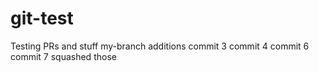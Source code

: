 # git-test
Testing PRs and stuff
my-branch additions
commit 3
commit 4
commit 6
commit 7
squashed those
